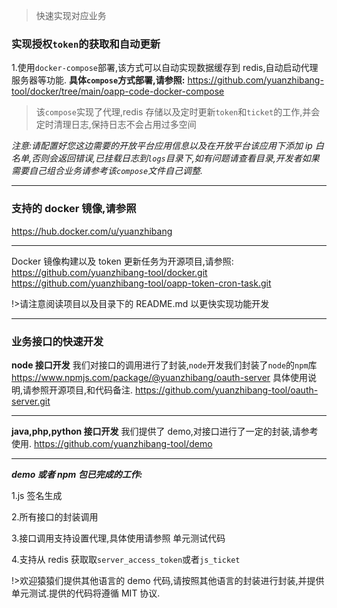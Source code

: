 > 快速实现对应业务

### 实现授权`token`的获取和自动更新

1.使用`docker-compose`部署,该方式可以自动实现数据缓存到 redis,自动启动代理服务器等功能.
**具体`compose`方式部署,请参照:**
https://github.com/yuanzhibang-tool/docker/tree/main/oapp-code-docker-compose

> 该`compose`实现了代理,redis 存储以及定时更新`token`和`ticket`的工作,并会定时清理日志,保持日志不会占用过多空间

_注意:请配置好您这边需要的开放平台应用信息以及在开放平台该应用下添加 ip 白名单,否则会返回错误,已挂载日志到`logs`目录下,如有问题请查看目录,开发者如果需要自己组合业务请参考该`compose`文件自己调整._

---

### 支持的 docker 镜像,请参照

https://hub.docker.com/u/yuanzhibang

---

Docker 镜像构建以及 token 更新任务为开源项目,请参照:
https://github.com/yuanzhibang-tool/docker.git
https://github.com/yuanzhibang-tool/oapp-token-cron-task.git

!>请注意阅读项目以及目录下的 README.md 以更快实现功能开发

---

### 业务接口的快速开发

**node 接口开发**
我们对接口的调用进行了封装,`node`开发我们封装了`node`的`npm`库
https://www.npmjs.com/package/@yuanzhibang/oauth-server
具体使用说明,请参照开源项目,和代码备注.
https://github.com/yuanzhibang-tool/oauth-server.git

---

**java,php,python 接口开发**
我们提供了 demo,对接口进行了一定的封装,请参考使用.
https://github.com/yuanzhibang-tool/demo

---

**_demo 或者 npm 包已完成的工作:_**

1.js 签名生成

2.所有接口的封装调用

3.接口调用支持设置代理,具体使用请参照 单元测试代码

4.支持从 redis 获取取`server_access_token`或者`js_ticket`

!>欢迎猿猿们提供其他语言的 demo 代码,请按照其他语言的封装进行封装,并提供单元测试.提供的代码将遵循 MIT 协议.
